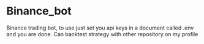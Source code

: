 ﻿# Binance_bot

Binance trading bot, to use just set you api keys in a document called .env and you are done.
Can backtest strategy with other repository on my profile
